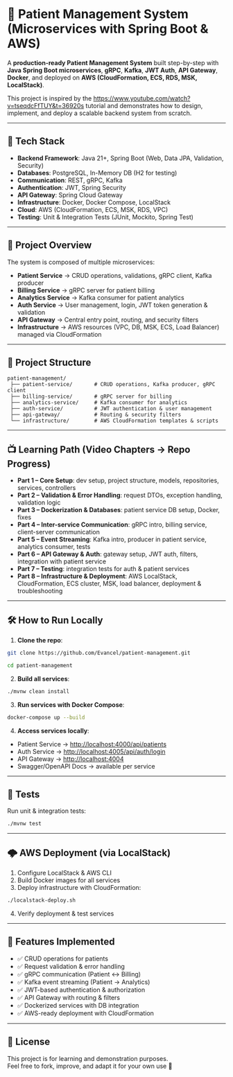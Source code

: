 # 🏥 Patient Management System (Microservices with Spring Boot & AWS)

A **production-ready Patient Management System** built step-by-step with **Java Spring Boot microservices**, **gRPC**, **Kafka**, **JWT Auth**, **API Gateway**, **Docker**, and deployed on **AWS (CloudFormation, ECS, RDS, MSK, LocalStack)**.

This project is inspired by the https://www.youtube.com/watch?v=tseqdcFfTUY&t=36920s tutorial and demonstrates how to design, implement, and deploy a scalable backend system from scratch.

---

## 🚀 Tech Stack

- **Backend Framework**: Java 21+, Spring Boot (Web, Data JPA, Validation, Security)
- **Databases**: PostgreSQL, In-Memory DB (H2 for testing)
- **Communication**: REST, gRPC, Kafka
- **Authentication**: JWT, Spring Security
- **API Gateway**: Spring Cloud Gateway
- **Infrastructure**: Docker, Docker Compose, LocalStack
- **Cloud**: AWS (CloudFormation, ECS, MSK, RDS, VPC)
- **Testing**: Unit & Integration Tests (JUnit, Mockito, Spring Test)

---

## 📖 Project Overview

The system is composed of multiple microservices:
- **Patient Service** → CRUD operations, validations, gRPC client, Kafka producer
- **Billing Service** → gRPC server for patient billing
- **Analytics Service** → Kafka consumer for patient analytics
- **Auth Service** → User management, login, JWT token generation & validation
- **API Gateway** → Central entry point, routing, and security filters
- **Infrastructure** → AWS resources (VPC, DB, MSK, ECS, Load Balancer) managed via CloudFormation

---

## 📂 Project Structure

```
patient-management/
 ├── patient-service/       # CRUD operations, Kafka producer, gRPC client
 ├── billing-service/       # gRPC server for billing
 ├── analytics-service/     # Kafka consumer for analytics
 ├── auth-service/          # JWT authentication & user management
 ├── api-gateway/           # Routing & security filters
 └── infrastructure/        # AWS CloudFormation templates & scripts
```
---

## 📺 Learning Path (Video Chapters → Repo Progress)

- **Part 1 – Core Setup**: dev setup, project structure, models, repositories, services, controllers
- **Part 2 – Validation & Error Handling**: request DTOs, exception handling, validation logic
- **Part 3 – Dockerization & Databases**: patient service DB setup, Docker, fixes
- **Part 4 – Inter-service Communication**: gRPC intro, billing service, client-server communication
- **Part 5 – Event Streaming**: Kafka intro, producer in patient service, analytics consumer, tests
- **Part 6 – API Gateway & Auth**: gateway setup, JWT auth, filters, integration with patient service
- **Part 7 – Testing**: integration tests for auth & patient services
- **Part 8 – Infrastructure & Deployment**: AWS LocalStack, CloudFormation, ECS cluster, MSK, load balancer, deployment & troubleshooting

---

## 🛠️ How to Run Locally

1. **Clone the repo**:
```bash
git clone https://github.com/Evancel/patient-management.git

cd patient-management
```

2. **Build all services**:
```bash
./mvnw clean install
```

3. **Run services with Docker Compose**:
```bash
docker-compose up --build
```

4. **Access services locally**:
- Patient Service → [http://localhost:4000/api/patients](http://localhost:4000/api/patients)
- Auth Service → [http://localhost:4005/api/auth/login](http://localhost:4005/auth/login)
- API Gateway → [http://localhost:4004](http://localhost:4004)
- Swagger/OpenAPI Docs → available per service

---

## 🧪 Tests

Run unit & integration tests:
```bash
./mvnw test
```

---

## 🌩️ AWS Deployment (via LocalStack)

1. Configure LocalStack & AWS CLI
2. Build Docker images for all services
3. Deploy infrastructure with CloudFormation:
```bash
./localstack-deploy.sh
```
4. Verify deployment & test services

---

## 📌 Features Implemented

- ✅ CRUD operations for patients
- ✅ Request validation & error handling
- ✅ gRPC communication (Patient ↔ Billing)
- ✅ Kafka event streaming (Patient → Analytics)
- ✅ JWT-based authentication & authorization
- ✅ API Gateway with routing & filters
- ✅ Dockerized services with DB integration
- ✅ AWS-ready deployment with CloudFormation

---

## 📜 License

This project is for learning and demonstration purposes.  
Feel free to fork, improve, and adapt it for your own use 🚀  
